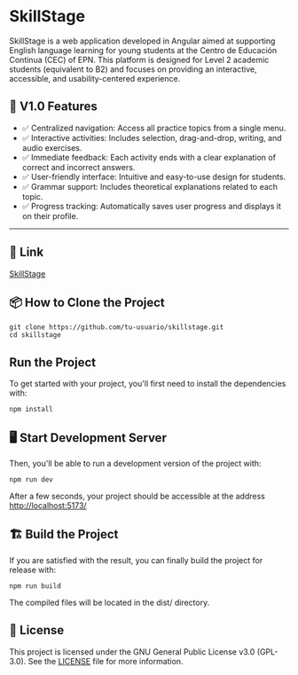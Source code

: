 # SkillStage

SkillStage is a web application developed in Angular aimed at supporting English language learning for young students at the Centro de Educación Continua (CEC) of EPN. This platform is designed for Level 2 academic students (equivalent to B2) and focuses on providing an interactive, accessible, and usability-centered experience.

## 🚀 V1.0 Features

- ✅ Centralized navigation: Access all practice topics from a single menu.
- ✅ Interactive activities: Includes selection, drag-and-drop, writing, and audio exercises.
- ✅ Immediate feedback: Each activity ends with a clear explanation of correct and incorrect answers.
- ✅ User-friendly interface: Intuitive and easy-to-use design for students.
- ✅ Grammar support: Includes theoretical explanations related to each topic.
- ✅ Progress tracking: Automatically saves user progress and displays it on their profile.

---

## 🔗 Link
[SkillStage](https://skillstage-9a55f.web.app/)

## 📦 How to Clone the Project

```
git clone https://github.com/tu-usuario/skillstage.git
cd skillstage
```

## Run the Project
To get started with your project, you'll first need to install the dependencies with:

```
npm install
```
## 🖥️ Start Development Server

Then, you'll be able to run a development version of the project with:

```
npm run dev
```

After a few seconds, your project should be accessible at the address
[http://localhost:5173/](http://localhost:5173/)


## 🏗️ Build the Project

If you are satisfied with the result, you can finally build the project for release with:

```
npm run build
```
The compiled files will be located in the dist/ directory.

## 📄 License
This project is licensed under the GNU General Public License v3.0 (GPL-3.0).
See the [LICENSE](https://github.com/JexDev13/SkillStage/blob/bf7367b81efeda547c7a91ab33b68ec4357e64bc/LICENSE) file for more information.
